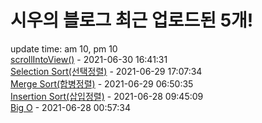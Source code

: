 # 시우의 블로그 최근 업로드된 5개!<br>

update time: am 10, pm 10<br>[scrollIntoView()](https://velog.io/@dev_shu/scrollIntoView) - 2021-06-30 16:41:31<br>
[Selection Sort(선택정렬)](https://velog.io/@dev_shu/Selection-Sort%EC%84%A0%ED%83%9D%EC%A0%95%EB%A0%AC) - 2021-06-29 17:07:34<br>
[Merge Sort(합병정렬)](https://velog.io/@dev_shu/Merge-Sort%ED%95%A9%EB%B3%91%EC%A0%95%EB%A0%AC) - 2021-06-29 06:50:35<br>
[Insertion Sort(삽입정렬)](https://velog.io/@dev_shu/%EC%82%BD%EC%9E%85%EC%A0%95%EB%A0%AC-xpp8v1a5) - 2021-06-28 09:45:09<br>
[Big O](https://velog.io/@dev_shu/%EC%82%BD%EC%9E%85%EC%A0%95%EB%A0%AC) - 2021-06-28 00:57:34<br>
